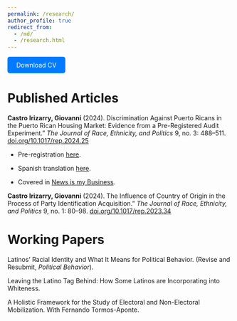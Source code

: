 ```yaml
---
permalink: /research/
author_profile: true
redirect_from: 
  - /md/
  - /research.html
---
```


<a href="http://castroirizarry.com/cv.pdf" target="_blank" style="display:inline-block; padding:10px 20px; background-color:#007BFF; color:#ffffff; text-decoration:none; border-radius:5px;">Download CV</a>
# Published Articles
**Castro Irizarry, Giovanni** (2024). Discrimination Against Puerto Ricans in the Puerto Rican Housing Market: Evidence from a Pre-Registered Audit Experiment.” *The Journal of Race, Ethnicity, and Politics* 9, no. 3: 488–511. [doi.org/10.1017/rep.2024.25](https://doi.org/10.1017/rep.2024.25)

* Pre-registration [here](https://doi.org/10.17605/OSF.IO/SXF4D).

* Spanish translation [here](https://doi.org/10.31235/osf.io/8tcn4).

* Covered in  [News is my Business](https://newsismybusiness.com/report-puerto-rican-homebuyers-face-discrimination-in-local-housing-market/).

**Castro Irizarry, Giovanni** (2024). The Influence of Country of Origin in the Process of Party Identification Acquisition.” *The Journal of Race, Ethnicity, and Politics* 9, no. 1: 80–98. [doi.org/10.1017/rep.2023.34](https://doi.org/10.1017/rep.2023.34)

# Working Papers

Latinos’ Racial Identity and What It Means for Political Behavior. (Revise and Resubmit, *Political Behavior*).

Leaving the Latino Tag Behind: How Some Latinos are Incorporating into Whiteness.

A Holistic Framework for the Study of Electoral and Non-Electoral Mobilization. With Fernando Tormos-Aponte.


